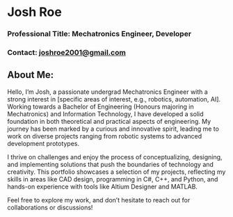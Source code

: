 # Josh Roe

### Professional Title: Mechatronics Engineer, Developer
### Contact: joshroe2001@gmail.com

## About Me:
Hello, I’m Josh, a passionate undergrad Mechatronics Engineer with a strong interest in [specific areas of interest, e.g., robotics, automation, AI]. Working towards a Bachelor of Engineering (Honours majoring in Mechatronics) and Information Technology, I have developed a solid foundation in both theoretical and practical aspects of engineering. My journey has been marked by a curious and innovative spirit, leading me to work on diverse projects ranging from robotic systems to advanced development prototypes.

I thrive on challenges and enjoy the process of conceptualizing, designing, and implementing solutions that push the boundaries of technology and creativity. This portfolio showcases a selection of my projects, reflecting my skills in areas like CAD design, programming in C#, C++, and Python, and hands-on experience with tools like Altium Designer and MATLAB.

Feel free to explore my work, and don’t hesitate to reach out for collaborations or discussions!

